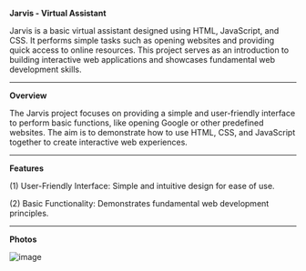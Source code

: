 **Jarvis - Virtual Assistant**

Jarvis is a basic virtual assistant designed using HTML, JavaScript, and CSS. It performs simple tasks such as opening websites and providing quick access to online resources.
This project serves as an introduction to building interactive web applications and showcases fundamental web development skills.

---

**Overview**

The Jarvis project focuses on providing a simple and user-friendly interface to perform basic functions, like opening Google or other predefined websites. The aim is to demonstrate how to use HTML, CSS, and JavaScript together to create interactive web experiences.

---

**Features**

(1) User-Friendly Interface: Simple and intuitive design for ease of use.

(2) Basic Functionality: Demonstrates fundamental web development principles.

---

**Photos**

![image](https://github.com/user-attachments/assets/284588ed-83a4-46ff-8598-46c94b03a0b7)
